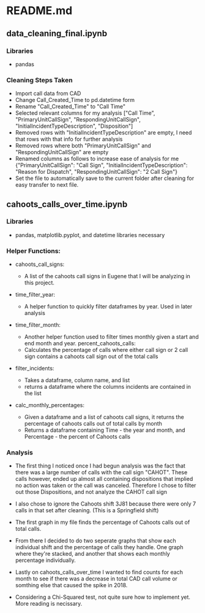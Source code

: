 # README.md

## data_cleaning_final.ipynb

### Libraries
- pandas

### Cleaning Steps Taken
  - Import call data from CAD
  - Change Call_Created_Time to pd.datetime form
  - Rename "Call_Created_Time" to "Call Time"
  - Selected relevant columns for my analysis ["Call Time", "PrimaryUnitCallSign", "RespondingUnitCallSign", "InitialIncidentTypeDescription", "Disposition"]
  - Removed rows with "InitialIncidentTypeDescription" are empty, I need that rows with that info for further analysis
  - Removed rows where both "PrimaryUnitCallSign" and "RespondingUnitCallSign" are empty
  - Renamed columns as follows to increase ease of analysis for me {"PrimaryUnitCallSign": "Call Sign", "InitialIncidentTypeDescription": "Reason for Dispatch", "RespondingUnitCallSign": "2 Call Sign"}
  - Set the file to automatically save to the current folder after cleaning for easy transfer to next file.

## cahoots_calls_over_time.ipynb
### Libraries
  - pandas, matplotlib.pyplot, and datetime libraries necessary
### Helper Functions:
- cahoots_call_signs:
  - A list of the cahoots call signs in Eugene that I will be analyzing in this project.

- time_filter_year:
  - A helper function to quickly filter dataframes by year. Used in later analysis

- time_filter_month:
  - Another helper function used to filter times monthly given a start and end month and year.
  percent_cahoots_calls:
  - Calculates the percentage of calls where either call sign or 2 call sign contains a cahoots call sign out of the total calls

- filter_incidents:
  - Takes a dataframe, column name, and list
  - returns a dataframe where the columns incidents are contained in the list
  
- calc_monthly_percentages:
  - Given a dataframe and a list of cahoots call signs, it returns the percentage of cahoots calls out of total calls by month
  - Returns a dataframe containing Time - the year and month, and Percentage - the percent of Cahoots calls

### **Analysis**
- The first thing I noticed once I had begun analysis was the fact that there was a large number of calls with the call sign "CAHOT". These calls however, ended up almost all containing dispositions that implied no action was taken or the call was canceled. Therefore I chose to filter out those Dispositions, and not analyze the CAHOT call sign
- I also chose to ignore the Cahoots shift 3J81 because there were only 7 calls in that set after cleaning. (This is a Springfield shift)

- The first graph in my file finds the percentage of Cahoots calls out of total calls. 
- From there I decided to do two seperate graphs that show each individual shift and the percentage of calls they handle. One graph where they're stacked, and another that shows each monthly percentage individually.
- Lastly on cahoots_calls_over_time I wanted to find counts for each month to see if there was a decrease in total CAD call volume or somthing else that caused the spike in 2018.
- Considering a Chi-Squared test, not quite sure how to implement yet. More reading is necissary.





